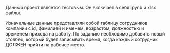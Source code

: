 Данный проект является тестовым. Он включает в себя ipynb и xlsx файлы.

Изначальные данные представляли собой таблицу сотрудников компании с id, фамилией и именем, возрастом, должностью и временем прихода на работу. По заданию необходимо добавить новый столбец, который будет записывать время, когда каждый сотрудник ДОЛЖЕН прийти на рабочее место.
